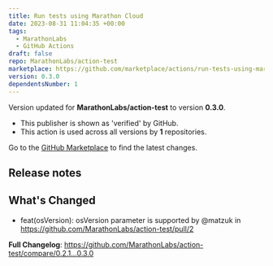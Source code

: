 ```yaml
---
title: Run tests using Marathon Cloud
date: 2023-08-31 11:04:35 +00:00
tags:
  - MarathonLabs
  - GitHub Actions
draft: false
repo: MarathonLabs/action-test
marketplace: https://github.com/marketplace/actions/run-tests-using-marathon-cloud
version: 0.3.0
dependentsNumber: 1
---
```



Version updated for **MarathonLabs/action-test** to version **0.3.0**.
- This publisher is shown as 'verified' by GitHub.
- This action is used across all versions by **1** repositories.

Go to the [GitHub Marketplace](https://github.com/marketplace/actions/run-tests-using-marathon-cloud) to find the latest changes.

## Release notes

## What's Changed
* feat(osVersion): osVersion parameter is supported by @matzuk in https://github.com/MarathonLabs/action-test/pull/2


**Full Changelog**: https://github.com/MarathonLabs/action-test/compare/0.2.1...0.3.0
